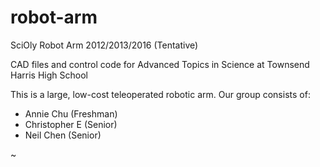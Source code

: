# robot-arm
SciOly Robot Arm 2012/2013/2016 (Tentative)

CAD files and control code for Advanced Topics in Science at Townsend Harris High School

This is a large, low-cost teleoperated robotic arm. Our group consists of:

- Annie Chu (Freshman)
- Christopher E (Senior)
- Neil Chen (Senior)

~[](http://i.gyazo.com/805d326254ae9f81fbe6eaeb527e3337.png)
